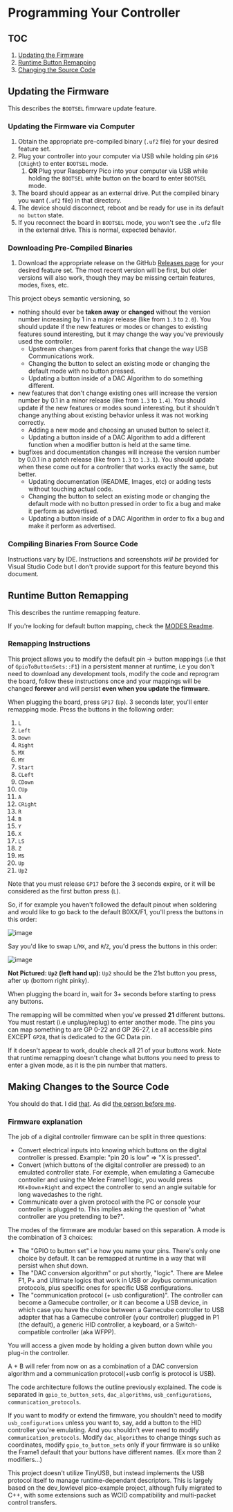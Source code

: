 # Programming Your Controller

## TOC

1. [Updating the Firmware](#updating-the-firmware)
2. [Runtime Button Remapping](#runtime-button-remapping)
3. [Changing the Source Code](#making-changes-to-the-source-code)

## Updating the Firmware

This describes the `BOOTSEL` fimrware update feature.

### Updating the Firmware via Computer

1. Obtain the appropriate pre-compiled binary (`.uf2` file) for your desired feature set.
2. Plug your controller into your computer via USB while holding pin `GP16` (`CRight`) to enter `BOOTSEL` mode.
   1. **OR** Plug your Raspberry Pico into your computer via USB while holding the `BOOTSEL` white button on the board to enter `BOOTSEL` mode.
3. The board should appear as an external drive. Put the compiled binary you want (`.uf2` file) in that directory.
4. The device should disconnect, reboot and be ready for use in its default `no button` state.
5. If you reconnect the board in `BOOTSEL` mode, you won't see the `.uf2` file in the external drive. This is normal, expected behavior.

### Downloading Pre-Compiled Binaries

1. Download the appropriate release on the GitHub [Releases page](https://github.com/doyouknowbobby/doyouknowb0xxy/releases) for your desired feature set. The most recent version will be first, but older versions will also work, though they may be missing certain features, modes, fixes, etc.

This project obeys semantic versioning, so 
* nothing should ever be **taken away** or **changed** without the version number increasing by 1 in a major release (like from `1.3` to `2.0`). You should update if the new features or modes or changes to existing features sound interesting, but it may change the way you've previously used the controller.
    * Upstream changes from parent forks that change the way USB Communications work. 
    * Changing the button to select an existing mode or changing the default mode with no button pressed.
    * Updating a button inside of a DAC Algorithm to do something different.
* new features that don't change existing ones will increase the version number by 0.1 in a minor release (like from `1.3` to `1.4`). You should update if the new features or modes sound interesting, but it shouldn't change anything about existing behavior unless it was not working correctly.
    * Adding a new mode and choosing an unused button to select it.
    * Updating a button inside of a DAC Algorithm to add a different function when a modifier button is held at the same time.
* bugfixes and documentation changes will increase the version number by 0.0.1 in a patch release (like from `1.3` to `1.3.1`). You should update when these come out for a controller that works exactly the same, but better.
    * Updating documentation (README, Images, etc) or adding tests without touching actual code.
    * Changing the button to select an existing mode or changing the default mode with no button pressed in order to fix a bug and make it perform as advertised.
    * Updating a button inside of a DAC Algorithm in order to fix a bug and make it perform as advertised.

### Compiling Binaries From Source Code

Instructions vary by IDE. Instructions and screenshots *will be* provided for Visual Studio Code but I don't provide support for this feature beyond this document.

## Runtime Button Remapping

This describes the runtime remapping feature. 

If you're looking for default button mapping, check the [MODES Readme](MODES.md).

### Remapping Instructions

This project allows you to modify the default pin -> button mappings (i.e that of `GpioToButtonSets::F1`) in a persistent manner at runtime, i.e you don't need to download any development tools, modify the code and reprogram the board, follow these instructions once and your mappings will be changed **forever** and will persist **even when you update the firmware**.

When plugging the board, press `GP17` (`Up`). 3 seconds later, you'll enter remapping mode. Press the buttons in the following order:

1. `L`
2. `Left`
3. `Down`
4. `Right`
5. `MX`
6. `MY`
7. `Start`
8. `CLeft`
9. `CDown`
10. `CUp`
11. `A`
12. `CRight`
13. `R`
14. `B`
15. `Y`
16. `X`
17. `LS`
18. `Z`
19. `MS`
20. `Up`
21. `Up2`

Note that you must release `GP17` before the 3 seconds expire, or it will be considered as the first button press (`L`).

So, if for example you haven't followed the default pinout when soldering and would like to go back to the default B0XX/F1, you'll press the buttons in this order:

![image](../img/vendor/rd/remap_ex1.png)

Say you'd like to swap `L`/`MX`, and `R`/`Z`, you'd press the buttons in this order:

![image](../img/vendor/rd/remap_ex2.png)

**Not Pictured: `Up2` (left hand up):** `Up2` should be the 21st button you press, after `Up` (bottom right pinky).

When plugging the board in, wait for 3+ seconds before starting to press any buttons.

The remapping will be committed when you've pressed **21** different buttons. You must restart (i.e unplug/replug) to enter another mode. The pins you can map something to are GP 0-22 and GP 26-27, i.e all accessible pins EXCEPT `GP28`, that is dedicated to the GC Data pin.

If it doesn't appear to work, double check all 21 of your buttons work. Note that runtime remapping doesn't change what buttons you need to press to enter a given mode, as it is the pin number that matters.

## Making Changes to the Source Code

You should do that. I did [that](https://github.com/doyouknowbobby/doyouknowb0xxy/). As did [the person before me](https://github.com/rana-sylvatica/pico-rectangle-rana-digital).

### Firmware explanation

The job of a digital controller firmware can be split in three questions:
- Convert electrical inputs into knowing which buttons on the digital controller is pressed. Example: "pin 20 is low" => "X is pressed".
- Convert (which buttons of the digital controller are pressed) to an emulated controller state. For exemple, when emulating a Gamecube controller and using the Melee Frame1 logic, you would press `MX`+`Down`+`Right` and expect the controller to send an angle suitable for long wavedashes to the right.
- Communicate over a given protocol with the PC or console your controller is plugged to. This implies asking the question of "what controller are you pretending to be?".

The modes of the firmware are modular based on this separation. A mode is the combination of 3 choices:
- The "GPIO to button set" i.e how you name your pins. There's only one choice by default. It can be remapped at runtime in a way that will persist when shut down.
- The "DAC conversion algorithm" or put shortly, "logic". There are Melee F1, P+ and Ultimate logics that work in USB or Joybus communication protocols, plus specific ones for specific USB configurations.
- The "communication protocol (+ usb configuration)". The controller can become a Gamecube controller, or it can become a USB device, in which case you have the choice between a Gamecube controller to USB adapter that has a Gamecube controller (your controller) plugged in P1 (the default), a generic HID controller, a keyboard, or a Switch-compatible controller (aka WFPP).

You will access a given mode by holding a given button down while you plug-in the controller.

A + B will refer from now on as a combination of a DAC conversion algorithm and a communication protocol(+usb config is protocol is USB).

The code architecture follows the outline previously explained. The code is separated in `gpio_to_button_sets`, `dac_algorithms`, `usb_configurations`, `communication_protocols`.

If you want to modify or extend the firmware, you shouldn't need to modify `usb_configurations` unless you want to, say, add a button to the HID controller you're emulating. And you shouldn't ever need to modify `communication_protocols`. Modify `dac_algorithms` to change things such as coordinates, modify `gpio_to_button_sets` only if your firmware is so unlike the Frame1 default that your buttons have different names. (Ex more than 2 modifiers...)

This project doesn't utilize TinyUSB, but instead implements the USB protocol itself to manage runtime-dependant descriptors. This is largely based on the dev_lowlevel pico-example project, although fully migrated to C++, with some extensions such as WCID compatibility and multi-packet control transfers.


